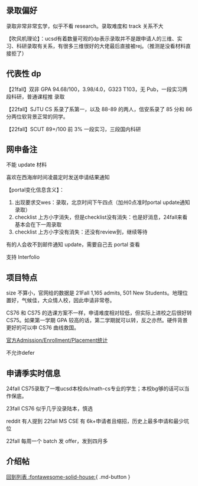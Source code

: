 ## 录取偏好

录取非常非常玄学，似乎不看 research。录取难度和 track 关系不大

【吹风机理论】：ucsd有着数量可观的dp表示录取并不是跟申请人的三维、实习、科研录取有关系，有很多三维很好的大佬最后直接被rej。（推测是没看材料直接拒了）

## 代表性 dp

【21fall】双非 GPA 94.68/100，3.98/4.0，G323 T103，无 Pub，一段实习两段科研，普通课程推 录取

【22fall】SJTU CS 系录了系第一，以及 88-89 的两人，信安系录了 85 分和 86 分两位软背景正常的同学。

【22fall】SCUT 89+/100 前 3% 一段实习，三段国内科研


## 网申备注

不能 update 材料

喜欢在西海岸时间凌晨定时发送申请结果通知

【portal变化信息含义】：

1. 出现要求交wes：录取，北京时间下午四点（加州0点准时portal update通知录取）
2. checklist 上方小字消失，但是checklist没有消失：也是好消息，24fall来看基本会在下一周录取
3. checklist 上方小字没有消失：还没有review到，继续等待

有的人会收不到邮件通知 update，需要自己去 portal 查看

支持 Interfolio

## 项目特点

size 不算小，官网给的数据是 21Fall 1,165 admits, 501 New Students。地理位置好，气候佳，大众情人校，因此申请非常卷。

CS76 和 CS75 的选课方案不一样，申请难度相对较低，但实际上进校之后很好转 CS75。如果第一学期 GPA 较高的话，第二学期就可以转，反之亦然。硬件背景更好的可以申 CS76 曲线救国。

[官方Admission/Enrollment/Placement统计](https://ir.ucsd.edu/grad/index.html)

不允许defer

## 申请季实时信息

24fall CS75录取了一堆ucsd本校ds/math-cs专业的学生；本校bg够的话可以当作保底。

23fall CS76 似乎几乎没录陆本，慎选

reddit 有人提到 22fall MS CSE 有 6k+申请者且缩招，历史上最多申请和最少坑位

22fall 每周一个 batch 发 offer，发到四月多

## 介绍帖

[回到列表 :fontawesome-solid-house:](grade.md){ .md-button }
